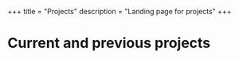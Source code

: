 +++
title = "Projects"
description = "Landing page for projects"
+++

# Current and previous projects

